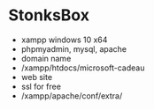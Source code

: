 # StonksBox
- xampp windows 10 x64
- phpmyadmin, mysql, apache
- domain name
- /xampp/htdocs/microsoft-cadeau
- web site
- ssl for free
- /xampp/apache/conf/extra/
